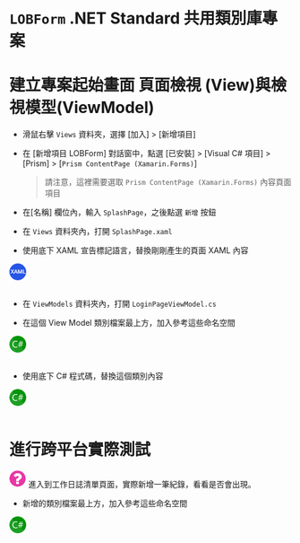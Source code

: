 # `LOBForm` .NET Standard 共用類別庫專案

# 建立專案起始畫面 頁面檢視 (View)與檢視模型(ViewModel)

* 滑鼠右擊 `Views` 資料夾，選擇 \[加入] > \[新增項目]

* 在 \[新增項目 LOBForm] 對話窗中，點選 \[已安裝] > \[Visual C# 項目] > \[Prism] > \[`Prism ContentPage (Xamarin.Forms)`]

  > 請注意，這裡需要選取 `Prism ContentPage (Xamarin.Forms)` 內容頁面 項目

* 在\[名稱] 欄位內，輸入 `SplashPage`，之後點選 `新增` 按鈕

* 在 `Views` 資料夾內，打開 `SplashPage.xaml`

* 使用底下 XAML 宣告標記語言，替換剛剛產生的頁面 XAML 內容

![](Icons/XAML.png)

```xml
```

* 在 `ViewModels` 資料夾內，打開 `LoginPageViewModel.cs`

* 在這個 View Model 類別檔案最上方，加入參考這些命名空間

![](Icons/csharp.png)

```csharp
```

* 使用底下 C# 程式碼，替換這個類別內容

![](Icons/csharp.png)

```csharp
```

# 進行跨平台實際測試

![](Icons/fa-question-circle30.png) 進入到工作日誌清單頁面，實際新增一筆紀錄，看看是否會出現。















* 新增的類別檔案最上方，加入參考這些命名空間

![](Icons/csharp.png)

```csharp
```


